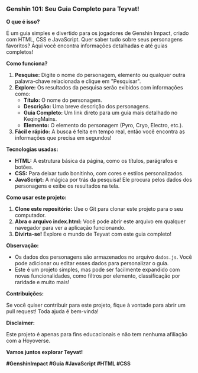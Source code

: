 ### **Genshin 101: Seu Guia Completo para Teyvat!**

**O que é isso?**

É um guia simples e divertido para os jogadores de Genshin Impact, criado com HTML, CSS e JavaScript. Quer saber tudo sobre seus personagens favoritos? Aqui você encontra informações detalhadas e até guias completos!

**Como funciona?**

1. **Pesquise:** Digite o nome do personagem, elemento ou qualquer outra palavra-chave relacionada e clique em "Pesquisar".
2. **Explore:** Os resultados da pesquisa serão exibidos com informações como:
   * **Título:** O nome do personagem.
   * **Descrição:** Uma breve descrição dos personagens.
   * **Guia Completo:** Um link direto para um guia mais detalhado no KeqingMains.
   * **Elemento:** O elemento do personagem (Pyro, Cryo, Electro, etc.).
3. **Fácil e rápido:** A busca é feita em tempo real, então você encontra as informações que precisa em segundos!

**Tecnologias usadas:**

* **HTML:** A estrutura básica da página, como os títulos, parágrafos e botões.
* **CSS:** Para deixar tudo bonitinho, com cores e estilos personalizados.
* **JavaScript:** A mágica por trás da pesquisa! Ele procura pelos dados dos personagens e exibe os resultados na tela.

**Como usar este projeto:**

1. **Clone este repositório:** Use o Git para clonar este projeto para o seu computador.
2. **Abra o arquivo index.html:** Você pode abrir este arquivo em qualquer navegador para ver a aplicação funcionando.
3. **Divirta-se!** Explore o mundo de Teyvat com este guia completo!

**Observação:**

* Os dados dos personagens são armazenados no arquivo `dados.js`. Você pode adicionar ou editar esses dados para personalizar o guia.
* Este é um projeto simples, mas pode ser facilmente expandido com novas funcionalidades, como filtros por elemento, classificação por raridade e muito mais!

**Contribuições:**

Se você quiser contribuir para este projeto, fique à vontade para abrir um pull request! Toda ajuda é bem-vinda!

**Disclaimer:**

Este projeto é apenas para fins educacionais e não tem nenhuma afiliação com a Hoyoverse.

**Vamos juntos explorar Teyvat!** 

**#GenshinImpact #Guia #JavaScript #HTML #CSS**
